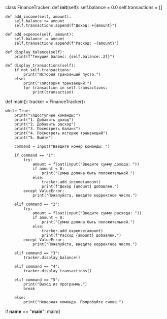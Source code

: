 class FinanceTracker:
    def __init__(self):
        self.balance = 0.0
        self.transactions = []

    def add_income(self, amount):
        self.balance += amount
        self.transactions.append(f"Доход: +{amount}")

    def add_expense(self, amount):
        self.balance -= amount
        self.transactions.append(f"Расход: -{amount}")

    def display_balance(self):
        print(f"Текущий баланс: {self.balance:.2f}")

    def display_transactions(self):
        if not self.transactions:
            print("История транзакций пуста.")
        else:
            print("\nИстория транзакций:")
            for transaction in self.transactions:
                print(transaction)

def main():
    tracker = FinanceTracker()

    while True:
        print("\nДоступные команды:")
        print("1. Добавить доход")
        print("2. Добавить расход")
        print("3. Посмотреть баланс")
        print("4. Посмотреть историю транзакций")
        print("5. Выйти")

        command = input("Введите номер команды: ")

        if command == "1":
            try:
                amount = float(input("Введите сумму дохода: "))
                if amount < 0:
                    print("Сумма должна быть положительной.")
                else:
                    tracker.add_income(amount)
                    print(f"Доход {amount} добавлен.")
            except ValueError:
                print("Пожалуйста, введите корректное число.")

        elif command == "2":
            try:
                amount = float(input("Введите сумму расхода: "))
                if amount < 0:
                    print("Сумма должна быть положительной.")
                else:
                    tracker.add_expense(amount)
                    print(f"Расход {amount} добавлен.")
            except ValueError:
                print("Пожалуйста, введите корректное число.")

        elif command == "3":
            tracker.display_balance()

        elif command == "4":
            tracker.display_transactions()

        elif command == "5":
            print("Выход из программы.")
            break

        else:
            print("Неверная команда. Попробуйте снова.")

if __name__ == "__main__":
    main()
